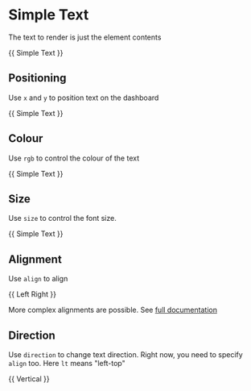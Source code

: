 
# Simple Text

The text to render is just the element contents

{{ <component type="text">Simple Text</component> }}

## Positioning

Use `x` and `y` to position text on the dashboard

{{ <component type="text" x="50" y="50">Simple Text</component> }}

## Colour

Use `rgb` to control the colour of the text 

{{ <component type="text" rgb="255,255,0">Simple Text</component> }}

## Size

Use `size` to control the font size.

{{ <component type="text" size="64">Simple Text</component> }}

## Alignment

Use `align` to align

{{ 
<composite>
  <component type="text" x="50" y="0" align="left">Left</component> 
  <component type="text" x="50" y="20" align="right">Right</component> 
</composite>
}}

More complex alignments are possible. See [full documentation](https://pillow.readthedocs.io/en/stable/handbook/text-anchors.html)

## Direction

Use `direction` to change text direction. Right now, you need to specify `align` too. Here `lt` means "left-top"

{{ <component type="text" align="lt" direction="ttb">Vertical</component> }}

